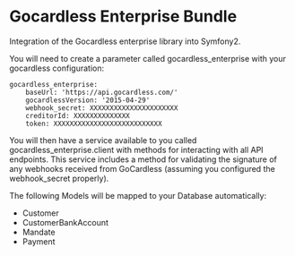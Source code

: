 Gocardless Enterprise Bundle
============================

Integration of the Gocardless enterprise library into Symfony2.

You will need to create a parameter called gocardless_enterprise with your gocardless configuration:
```
gocardless_enterprise:
    baseUrl: 'https://api.gocardless.com/'
    gocardlessVersion: '2015-04-29'
    webhook_secret: XXXXXXXXXXXXXXXXXXXXXX
    creditorId: XXXXXXXXXXXXXX
    token: XXXXXXXXXXXXXXXXXXXXXXXXXXX
```

You will then have a service available to you called gocardless_enterprise.client with methods for interacting with all API endpoints.
This service includes a method for validating the signature of any webhooks received from GoCardless (assuming you configured the webhook_secret properly).

The following Models will be mapped to your Database automatically:
* Customer
* CustomerBankAccount
* Mandate
* Payment